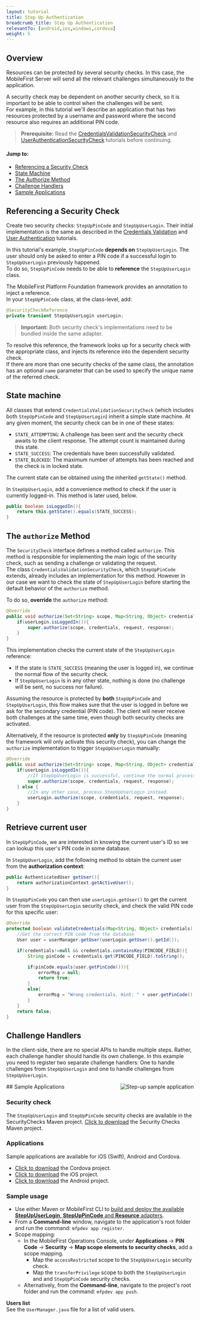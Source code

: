```yaml
---
layout: tutorial
title: Step Up Authentication
breadcrumb_title: Step Up Authentication
relevantTo: [android,ios,windows,cordova]
weight: 5
---
```

## Overview
Resources can be protected by several security checks. In this case, the MobileFirst Server will send all the relevant challenges simultaneously to the application.  

A security check may be dependent on another security check, so it is important to be able to control when the challenges will be sent.  
For example, in this tutorial we'll describe an application that has two resources protected by a username and password where the second resource also requires an additional PIN code.

> **Prerequisite:** Read the [CredentialsValidationSecurityCheck](../credentials-validation) and [UserAuthenticationSecurityCheck](.../user-authentication) tutorials before continuing.

#### Jump to:

* [Referencing a Security Check](#referencing-a-security-check)
* [State Machine](#state-machine)
* [The Authorize Method](#the-authorize-method)
* [Challenge Handlers](#challenge-handlers)
* [Sample Applications](#sample-applications)

## Referencing a Security Check
Create two security checks: `StepUpPinCode` and `StepUpUserLogin`. Their initial implementation is the same as described in the [Credentials Validation](../credentials-validation/security-check/) and [User Authentication](../user-authentication/security-check/) tutorials.

In this tutorial's example, `StepUpPinCode` **depends on** `StepUpUserLogin`. The user should only be asked to enter a PIN code if a successful login to `StepUpUserLogin` previously happened.  
To do so, `StepUpPinCode` needs to be able to **reference** the `StepUpUserLogin` class.  

The MobileFirst Platform Foundation framework provides an annotation to inject a reference.  
In your `StepUpPinCode` class, at the class-level, add:

```java
@SecurityCheckReference
private transient StepUpUserLogin userLogin;
```

> <span class="glyphicon glyphicon-exclamation-sign" aria-hidden="true"></span> **Important:** Both security check's implementations need to be bundled inside the same adapter.

To resolve this reference, the framework looks up for a security check with the appropriate class, and injects its reference into the dependent security check.  
If there are more than one security checks of the same class, the annotation has an optional `name` parameter that can be used to specify the unique name of the referred check.

## State machine

All classes that extend `CredentialsValidationSecurityCheck` (which includes both `StepUpPinCode` and `StepUpUserLogin`) inherit a simple state machine. At any given moment, the security check can be in one of these states:

- `STATE_ATTEMPTING`: A challenge has been sent and the security check awaits to the client response. The attempt count is maintained during this state.
- `STATE_SUCCESS`: The credentials have been successfully validated.
- `STATE_BLOCKED`: The maximum number of attempts has been reached and the check is in locked state.

The current state can be obtained using the inherited `getState()` method.

In `StepUpUserLogin`, add a convenience method to check if the user is currently logged-in.
This method is later used, below.

```java
public boolean isLoggedIn(){
    return this.getState().equals(STATE_SUCCESS);
}
```

## The `authorize` Method

The `SecurityCheck` interface defines a method called `authorize`. This method is responsible for implementing the main logic of the security check, such as sending a challenge or validating the request.  
The class `CredentialsValidationSecurityCheck`, which `StepUpPinCode` extends, already includes an implementation for this method. However in our case we want to check the state of `StepUpUserLogin` before starting the default behavior of the `authorize` method.

To do so, **override** the `authorize` method:

```java
@Override
public void authorize(Set<String> scope, Map<String, Object> credentials, HttpServletRequest request, AuthorizationResponse response) {
    if(userLogin.isLoggedIn()){
        super.authorize(scope, credentials, request, response);
    }
}
```

This implementation checks the current state of the `StepUpUserLogin` reference:

* If the state is `STATE_SUCCESS` (meaning the user is logged in), we continue the normal flow of the security check.
* If `StepUpUserLogin` is in any other state, nothing is done (no challenge will be sent, no success nor failure).

Assuming the resource is protected by **both** `StepUpPinCode` and `StepUpUserLogin`, this flow makes sure that the user is logged in before we ask for the secondary credential (PIN code). The client will never receive both challenges at the same time, even though both security checks are activated.

Alternatively, if the resource is protected **only** by `StepUpPinCode` (meaning the framework will only activate this security check), you can change the `authorize` implementation to trigger `StepUpUserLogin` manually:

```java
@Override
public void authorize(Set<String> scope, Map<String, Object> credentials, HttpServletRequest request, AuthorizationResponse response) {
    if(userLogin.isLoggedIn()){
        //If StepUpUserLogin is successful, continue the normal processing of StepUpPinCode
        super.authorize(scope, credentials, request, response);
    } else {
        //In any other case, process StepUpUserLogin instead.
        userLogin.authorize(scope, credentials, request, response);
    }
}
```

## Retrieve current user
In `StepUpPinCode`, we are interested in knowing the current user's ID so we can lookup this user's PIN code in some database.

In `StepUpUserLogin`, add the following method to obtain the current user from the **authorization context**:

```java
public AuthenticatedUser getUser(){
    return authorizationContext.getActiveUser();
}
```

In `StepUpPinCode` you can then use `userLogin.getUser()` to get the current user from the `StepUpUserLogin` security check, and check the valid PIN code for this specific user:

```java
@Override
protected boolean validateCredentials(Map<String, Object> credentials) {
    //Get the correct PIN code from the database
    User user = userManager.getUser(userLogin.getUser().getId());

    if(credentials!=null && credentials.containsKey(PINCODE_FIELD)){
        String pinCode = credentials.get(PINCODE_FIELD).toString();

        if(pinCode.equals(user.getPinCode())){
            errorMsg = null;
            return true;
        }
        else{
            errorMsg = "Wrong credentials. Hint: " + user.getPinCode();
        }
    }
    return false;
}
```

## Challenge Handlers
In the client-side, there are no special APIs to handle multiple steps. Rather, each challenge handler should handle its own challenge. In this example you need to register two separate challenge handlers: One to handle challenges from `StepUpUserLogin` and one to handle challenges from `StepUpUserLogin`.

<img alt="Step-up sample application" src="sample_application.png" style="float:right"/>
## Sample Applications

### Security check
The `StepUpUserLogin` and `StepUpPinCode` security checks are available in the SecurityChecks Maven project.
[Click to download](https://github.com/MobileFirst-Platform-Developer-Center/SecurityCheckAdapters/tree/release80) the Security Checks Maven project.

### Applications
Sample applications are available for iOS (Swift), Android and Cordova.

* [Click to download](https://github.com/MobileFirst-Platform-Developer-Center/StepUpCordova/tree/release80) the Cordova project.
* [Click to download](https://github.com/MobileFirst-Platform-Developer-Center/StepUpSwift/tree/release80) the iOS project.
* [Click to download](https://github.com/MobileFirst-Platform-Developer-Center/StepUpAndroid/tree/release80) the Android project.

### Sample usage
* Use either Maven or MobileFirst CLI to [build and deploy the available **StepUpUserLogin**, **StepUpPinCode** and **Resource** adapters](../../../adapters/creating-adapters/).
* From a **Command-line** window, navigate to the application's root folder and run the command: `mfpdev app register`.
* Scope mapping:
    * In the MobileFirst Operations Console, under **Applications** → **PIN Code** → **Security** → **Map scope elements to security checks**, add a scope mapping.
        * Map the `accessRestricted` scope to the `StepUpUserLogin` security check.
        * Map the `transferPrivilege` scope to both the `StepUpUserLogin` and and `StepUpPinCode` security checks.
    * Alternatively, from the **Command-line**, navigate to the project's root folder and run the command: `mfpdev app push`.  

**Users list**  
See the `UserManager.java` file for a list of valid users.
